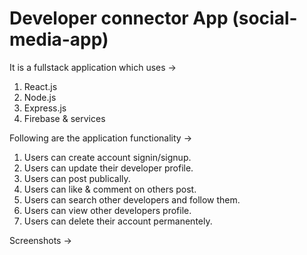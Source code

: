 # Developer connector App (social-media-app)
It is a fullstack application which uses ->
1) React.js
2) Node.js
3) Express.js
4) Firebase & services

Following are the application functionality ->
1) Users can create account signin/signup.
2) Users can update their developer profile.
3) Users can post publically.
4) Users can like & comment on others post.
5) Users can search other developers and follow them.
6) Users can view other developers profile.
7) Users can delete their account permanentely.

Screenshots ->

